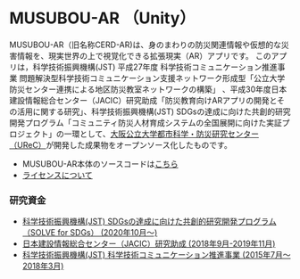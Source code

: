 # MUSUBOU-AR （Unity）

MUSUBOU-AR（旧名称CERD-AR)は、身のまわりの防災関連情報や仮想的な災害情報を、現実世界の上で視覚化できる拡張現実（AR）アプリです。 このアプリは，科学技術振興機構(JST) 平成27年度 科学技術コミュニケーション推進事業 問題解決型科学技術コミュニケーション支援ネットワーク形成型「公立大学防災センター連携による地区防災教室ネットワークの構築」 、平成30年度日本建設情報総合センター（JACIC）研究助成「防災教育向けARアプリの開発とその活用に関する研究」、科学技術振興機構(JST) SDGsの達成に向けた共創的研究開発プログラム「コミュニティ防災人材育成システムの全国展開に向けた実証プロジェクト」の一環として、[大阪公立大学都市科学・防災研究センター（UReC）](https://www.omu.ac.jp/orp/urec/)が開発した成果物をオープンソース化したものです。

* MUSUBOU-AR本体のソースコードは[こちら](https://bitbucket.org/nro2dai/cerd-ar)
* [ライセンスについて](LICENSE.md)

### 研究資金 ###

* [科学技術振興機構(JST) SDGsの達成に向けた共創的研究開発プログラム（SOLVE for SDGs） (2020年10月〜)](https://www.jst.go.jp/ristex/solve/project/solution/solution20_mitamurapj.html)
* [日本建設情報総合センター（JACIC）研究助成 (2018年9月-2019年11月)](https://www.jacic.or.jp/josei/itiran_2017.html)
* [科学技術振興機構(JST) 科学技術コミュニケーション推進事業 (2015年7月〜2018年3月)](https://www.jst.go.jp/sis/scenario/list/2020/02/post-19.html)
